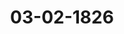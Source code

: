 ---  
schema: default  
title: 03-02-1826  
organization: Team Charlie  
notes: "<p>§.9</p><p>Substitution.

Präsidium zeigt an, daß die in der vorigen Sitzung erwähnte Substitution im Prä=

sidium und der Oesterreichischen Stimmführung noch fortwähre.</p><p>§.10</p><p>Uebereinkunft zwischen Seiner Durchlaucht dem Herzoge von Oldenburg

und dem Herrn Grafen von Bentinck, über die staatsrechtlichen

Verhältnisse der Herrschaft Kniphausen — und Garantie derselben

von Seiten des Durchlauchtigsten Deutschen Bundes.

(1. Sitz. §. 7 d. J.)

Königreich Sachsen. Es scheint zwar dem Königlich=Sächsischen Hofe, daß

der zwischen des Herzogs von Oldenburg Durchlaucht und dem Herrn Grafen von Ben=

tinck wegen der Herrschaft Kniphausen abgeschlossene und zur Garantie des Bundes ge=

stellte Vertrag Bestimmungen enthalte, die mit der ungeschmälerten Aufrechterhaltung der

bestehenden Bundesverfassung nicht leicht zu vereinbaren seyen und deßhalb die Uebernahme

der Garantie bedenklich machen möchten.

Denn, abgesehen davon, daß die jenem Vertrage zum Grunde liegenden, mit dem Art. 57

der Wiener Schlußacte ausgesprochenen Principien schwer zu vereinigende Jdee einer Tren=

nung der Regierungsrechte in die der reichshoheitlichen und der landeshoheitlichen so genau

mit dem Wesen und dem Bestehen der vormaligen Reichsverfassung verwebt war, daß sie

ohne letzteres kaum gedacht werden kann, und daß dem Bunde die Garantie eines so schwan=

kend bestimmten Verhältnisses nicht erwünscht seyn könne; so vermag man insonderheit die

im Schlußsatze des Art. III ausgesprochene Ansicht nicht zu theilen, als ob Bestimmungen,die mit den vormaligen für alle Reichsunterthanen verbindlichen Ordnungen und Gesetzen

zu vergleichen wären, dermalen nur beim Bundestage verhandelt und vereinbart werden

könnten, immaßen die Beschlüsse des Bundestages nur erst durch die von den einzelnen Bun=

desgliedern ergehenden Anordnungen die gesetzliche Kraft für ihre Unterthanen erhalten.

Demnächst möchte ad Art. IV das Jnteresse des Bundes bei der demselben von den

Bundesgliedern zu leistenden Contingentstellung nicht gewahrt, und mit dem, Art. 58 der

Wiener Schlußacte aufgestellten Grundsatze unvereinbar erscheinen, wenn dem Grafen von

Bentinck die eigene Aushebung der Mannschaften, nach Vorschriften, die in seinem Ermessen

beruhen, überlassen bleibt, und des Herzogs von Oldenburg Durchlaucht (wenn hierunter

Seiten des Herrschaftsbesitzers etwa Zögerungen und Anstände eintreten) zu Bewirkung

einer vollständigen und schleunigen Leistung nur die, §. VI u. VI verglichenen, weitaussehen

den Wege des fiscalischen oder Austrägalprocesses offen sind, und auch der Bund, wenn er

eine solche Einrichtung garantirte, wegen der Oldenburgischer Seits ratione der Herrschaft

Kniphausen zurückbleibenden Leistungen in dem gegen alle seine übrigen Glieder ihm zu=

stehenden Vollziehungswege vorzuschreiten, sich selbst behinderte; wie denn dieß überhaupt

von der Ausführung aller und jeder Bundesbeschlüsse gelten würde, indem das Art. VII

für die über die Auslegung des Vertrags entstehenden Streitigkeiten verglichene Verfahren

dem Bunde für zu aufhältlich in allen den Fällen erscheinen muß, wo es darauf ankommt,

daß des Herzogs von Oldenburg Durchlaucht den Besitzer von Kniphausen zu der den Um=

ständen nach dringenden Erfüllung von Bundesbeschlüssen anzuhalten hätte, dieser aber

unter Berufung auf den Vertrag, Verzug oder Weiterungen eintreten liesse, wo denn

die nach Art. IX namentlich in Bezug auf die Beobachtung jenes Verfahrens nachgesuchte

Garantie mit dem Befugnisse des Bundes streiten würde, die unverweilte Ausführung seiner

Beschlüsse im Executionswege zu sichern.

Endlich möchte das Art. IV von Seiner Durchlaucht dem Herzoge von Oldenburg

geschehene Versprechen, dahin zu wirken, daß der Herrschaft Kniphausen die Erleichterungen

der kleinern Bundesstaaten bei der Contingentstellung zugestanden würden, der Bundesver=

fassung nicht gemäß seyn, da die Regulirung des Beitrags der besagten Herrschaft zu dem

Oldenburgischen Gesammtcontingente bloß Sache des Abkommens zwischen dem Herzoge

von Oldenburg und dem Herrschaftsbesitzer seyn kann, indem der Bund selbst es nur mit

seinen Gliedern, nicht mit den Bestimmungen über die Beitragsleistung einzelner Besitzun=

gen eines Bundesgliedes zu dem Gesammtcontingente desselben, zu thun hat.

Da jedoch den vorerwähnten Bedenken durch behufige dem Beschlusse beizufügende

Verwahrungen und Erläuterungen abgeholfen werden kann, und Seine Königliche Majestät

von Sachsen deßhalb der allerdings wünschenswerthen, durch den abgeschlossenen Vertragund dessen Garantie beabsichtigten Beilegung langwieriger Irrungen, entgegen zu seyn, nich

gemeint sind; so wollen Allerhöchstdieselben, jedoch unter der Voraussetzung, daß der Bun

wegen der Herrschaft Kniphausen und deren Theilnahme an den Bundesverhältnissen un

Leistungen in irgend eine unmittelbare Beziehung mit dem Herrschaftsbesitzer nicht trete

sondern sich lediglich an des Herzogs von Oldenburg Durchlaucht zu halten habe, und

unter der ausdrücklichen Bedingung, daß irgend eine hierdurch ausnahmsweise zugestanden

Abweichung von den bestehenden Grundgesetzen des Bundes ohne alle Consequenz auf ander=

Fälle sey, der Uebernahme der nachgesuchten Garantie ebenfalls beistimmen.

Der Herr Gesandte von Both: er müsse die etwa nöthig erachtet werdenden

Aeusserungen seinem höchsten Hofe darüber ausdrücklich vorbehalten.

Hohenzollern, Liechtenstein, Reuß, Schaumburg=Lippe, Lippe und

Waldeck. Meine Durchlauchtigsten Committenten finden zwar kein Bedenken dabei,

Sich dem Antrage des Herrn Herzogs von Oldenburg Durchlaucht für die Uebernahme der

gewünschten Garantie des von Höchstdemselben mit dem Herrn Grafen von Bentinck, über

die Herrschaft Kniphausen, abgeschlossenen Vertrags, von Seiten des Deutschen Bundes, zu

erklären, indem Sie Sich der verehrlichen Kaiserlich=Oesterreichischen Aeusserung in der

22. Sitzung vorigen Jahres: daß dieser eigenthümliche Fall nicht zur Consequenz gezogen

werden könne, anschliessen. — Uebrigens beziehen Sich Jhre Durchlauchten auf eine ins

heutige Separat=Protokoll noch deßfalls besonders niedergelegte Bemerkung.</p><p>§.11</p><p>Bitte der Testaments=Executoren des letztverstorbenen Kurfürsten von

Trier um Erledigung der zwischen den souverainen Besitzern der

Bestandtheile des vormaligen Großherzogthums Frankfurt, über

die Auszahlung des liquid anerkannten Pensions=Rückstandes von

25,804 Fl. 19 Kr. an die Erben des Kurfürsten von Trier, bestehen=

den Differenzen.

(14. Sitz. §. 95 v. J. 1824.)

Das substituirte Präsidium legt ein Schreiben des Großherzoglich=Hessischen

Oberappellationsgerichts, d. d. Darmstadt den 24. December 1825, vor, womit dasselbe als

Austrägalinstanz in der Streitsache zwischen dem Königreiche Preussen, Königreiche Baiern,

Kurfürstenthume Hessen und der freien Stadt Frankfurt, wegen der Forderung der Testa=

ments=Executoren des letztverstorbenen Kurfürsten von Trier, von dem Stande dieser Streit=

sache die Anzeige macht, und die möglichste Beschleunigung des rechtlichen Erkenntnisses

zusichert.Das Schreiben wurde verlesen, diesem Protokolle unter Ziffer 5 angefügt, und hierauf

beschlossen:

daß dasselbe zu den Acten zu nehmen sey und dessen Jnhalt der hohen Bundesver,

sammlung einstweilen zur Nachricht diene.</p><p>§.12</p><p>Anzeige wegen Uebertragung der Functionen eines obersten Gerichts

hofes für Hohenzollern=Hechingen und Sigmaringen auf das Kö

niglich=Würtembergische Obertribunal zu Stuttgart.

(28. Sitz. §. 142 v. J. 1818.)

Der Herr Gesandte der 16. Stimme, Freiherr von Leonhardi. Von

Seiten Jhrer Durchlauchten der regierenden Fürsten von Hohenzollern=Hechingen

und Sigmaringen habe ich Befehl erhalten, dieser hohen Versammlung folgende Anzeige

zu machen:

Nachdem der im Jahre 1818 mit dem Großherzoglich=Hessischen Gouvernement abge=

schlossene Staatsvertrag, wodurch dem Großherzoglich=Hessischen Oberappellationsgerichte

zu Darmstadt die Functionen eines obersten Gerichtshofes für die Fürstenthümer Hechin

gen und Sigmaringen, unter gewissen Modalitäten, auf sechs Jahre übertragen worden,

seine Endschaft erreicht hatte; so sind Jhre Durchlauchten, in steter und dankbarer Aner=

kennung der rühmlichen Gerechtigkeitspflege und hohen Einsichten des gedachten Großher

zoglichen Oberappellationsgerichts, durch Beschwerden Jhrer Unterhanen über zu große Ent=

fernung des obersten Gerichtshofes und damit unausweichlich verbundene größere Kosten,

bewogen worden, diese sonst höchstgeachtete Verbindung nicht wieder zu erneuern.

Vielmehr haben Höchstdieselben über diesen Gegenstand mit dem Königlich=Würtem=

bergischen Gouvernement Unterhandlungen anknüpfen lassen, welche, durch die dankbarlichst=

verehrte Geneigtheit Seiner Königlichen Majestät von Würtemberg, zu dem erwünschten

Ziele geführt haben.

Vermittelst der abgeschlossenen und schon ratificirten Staatsverträge sind nunmehr dem

Königlich=Würtembergischen Obertribunal zu Stuttgart die Functionen eines Oberappella=

tionsgerichts für die Fürstenthümer Hohenzollern, unter der Benennung:

edas Königlich=Würtembergische und durch Staatsvertrag Fürst

lich=Hohenzollern=Hechingensche (Sigmaringensche) Obertribunal»,

nach besonders bestimmten Modalitäten, vorläufig auf sechs Jahre, übertragen und somit

dem Jnhalte des 12. Artikels der Bundesacte fortdauernd entsprochen worden.Der Königlich=Würtembergische Herr Gesandte, Freiherr von Trott

bestätigt den Jnhalt vorstehender Erklärung.</p><p>§.13</p><p>Uebergang der Führung der 17. Stimme auf die freie Stadt Bremen.

Der Gesandte der freien Städte, Herr Danz. Einer hohen Versammlung

habe ich die Ehre anzuzeigen, daß die Führung der 17. Stimme auf die freie Stadt Bre=

men übergeht.</p><p>§.14</p><p>Rechnungen der Bundes=Canzleicasse.

(26. Sitz. §. 135 v. J. 1824.)

Der Königlich=Sächsische Bundestagsgesandte, Herr von Carlo

wiz, verliest einen Vortrag der für die Revision der Bundescassen=Rechnungen bestehen=

den Commission, in Betreff der vier Jahresrechnungen über die Bundes=Canzleicasse vom

1. November 1820 bis dahin 1824. — Nach Jnhalt dessen sind erwähnte Rechnungen, nebst

den dazu gehörigen Belegen und Journalen, genau geprüft worden, und es werden darin die

zur kurzen Uebersicht der Verwaltung dieser Casse in jenem Zeitraum erforderlichen Angaben,

die Resultate ihrer Prüfung und das Gutachten der Commission über das, was von der

hohen Versammlung in Bezug auf obige Rechnungen zu beschliessen seyn möchte, ausgeführt.

Der loco dictaturae abzudruckende Vortrag wurde diesem Protokolle unter Ziffer 6

angebogen.

Sämmtliche Gesandtschaften waren mit den Commissionsanträgen einverstan

den; daher

Beschluß:

1) Daß die von dem provisorischen Bundescassier, K. K. Rechnungs=Official Horrack,

auf die Zeit vom 1. Nov. 1820 bis dahin 1824 abgelegten Rechnungen über die Bun

des=Canzleicasse von der hohen Bundesversammlung, mit Vorbehalt der Erledigung der weni=

gen, über einige Belege derselben gemachten und ihm bereits mitgetheilten Erinnerungen, als

justificirt anerkannt werden, worüber

2) dem genannten Rechnungsführer Auszug Protokolls zuzustellen, zugleich aber auch

3) derselbe zu bescheiden sey, bei den künftig abzulegenden Rechnungen die §. 3 unter

bis d des demselben mitzutheilenden Vortrags enthaltenen Bemerkungen zu berücksichtigen.

Prot. d. d. Bundesvers. XVIII. Bd.</p><p>§.15</p><p>Einreichungs=Protokoll.

Die Eingaben

Num. 17, eingereicht am 2. Februar, von Dr. Schreiber dahier, für sich und im Namen

und Auftrage seiner Committenten, erneuertes Gesuch um Anempfehlung sei=

ner Angelegenheit bei der gemischten Commission zu Berlin, dann bei

S. K. H. dem Kurfürsten von Hessen, die baldige Erledigung der verschie=

denen Forderungen an den ehemaligen Westphälischen Staat betreffend;

und

Rum. 18, einger. am 3. Februar, von den Boten des vormaligen Reichskam

mergerichts, Danksagung wegen eines Theils ihres Guthabens betreffend.

wurden an die betreffenden Commissionen abgegeben.

Jn der heutigen Sitzung wurden auch zwei Separat=Protokolle aufgenommen.

Folgen die Unterschriften.</p>"  
resources:  
- format: png  
  name: Page49[9-10].png  
  url: ../../Protokolle_BV_18_1826/03-02-1826/Page49[9-10].png  
- format: png  
  name: Page50[10].png  
  url: ../../Protokolle_BV_18_1826/03-02-1826/Page50[10].png  
- format: png  
  name: Page51[10-11].png  
  url: ../../Protokolle_BV_18_1826/03-02-1826/Page51[10-11].png  
- format: png  
  name: Page52[11-12].png  
  url: ../../Protokolle_BV_18_1826/03-02-1826/Page52[11-12].png  
- format: png  
  name: Page53[12-13-14].png  
  url: ../../Protokolle_BV_18_1826/03-02-1826/Page53[12-13-14].png  
- format: png  
  name: Page54[15].png  
  url: ../../Protokolle_BV_18_1826/03-02-1826/Page54[15].png  
category:   
  - Protokolle_BV_18_1826  
maintainer: Tao Luo  
maintainer_email: t.luo.21@abdn.ac.uk  
---